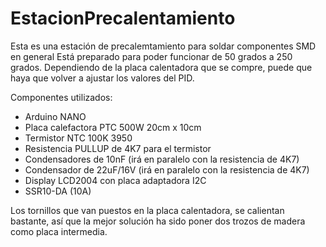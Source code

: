 # EstacionPrecalentamiento
Esta es una estación de precalemtamiento para soldar componentes SMD en general
Está preparado para poder funcionar de 50 grados a 250 grados. 
Dependiendo de la placa calentadora que se compre, puede que haya que volver a ajustar los valores del PID.


Componentes utilizados:
- Arduino NANO
- Placa calefactora PTC 500W 20cm x 10cm
- Termistor NTC 100K 3950
- Resistencia PULLUP de 4K7 para el termistor
- Condensadores de 10nF (irá en paralelo con la resistencia de 4K7)
- Condensador de 22uF/16V (irá en paralelo con la resistencia de 4K7)
- Display LCD2004 con placa adaptadora I2C
- SSR10-DA (10A)


Los tornillos que van puestos en la placa calentadora, se calientan bastante, así que la mejor solución ha sido poner dos trozos de madera como placa intermedia.
